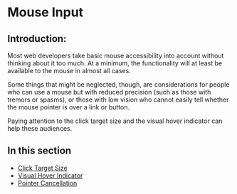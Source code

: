 # Mouse Input

## Introduction:

Most web developers take basic mouse accessibility into account without thinking about it too much. At a minimum, the functionality will at least be available to the mouse in almost all cases.

Some things that might be neglected, though, are considerations for people who can use a mouse but with reduced precision (such as those with tremors or spasms), or those with low vision who cannot easily tell whether the mouse pointer is over a link or button.

Paying attention to the click target size and the visual hover indicator can help these audiences.

## In this section

- [Click Target Size](click-target-size.md)
- [Visual Hover Indicator](visual-hover-indicator.md)
- [Pointer Cancellation](pointer-cancellation.md)
